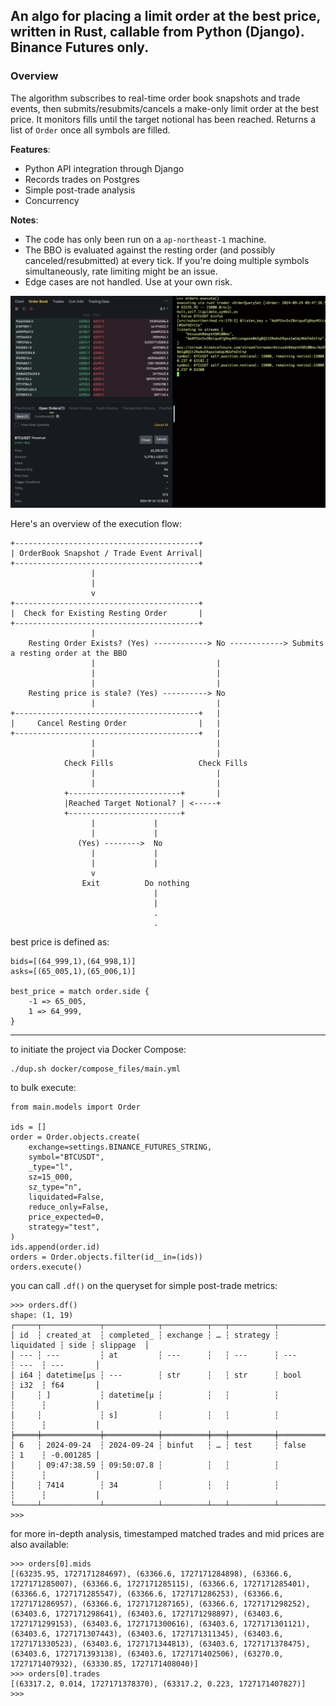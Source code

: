## An algo for placing a limit order at the best price, written in Rust, callable from Python (Django). Binance Futures only.



### Overview

The algorithm subscribes to real-time order book snapshots and trade events, then submits/resubmits/cancels a make-only limit order at the best price. It monitors fills until the target notional has been reached. Returns a list of `Order` once all symbols are filled.


**Features**: 
- Python API integration through Django
- Records trades on Postgres
- Simple post-trade analysis
- Concurrency

**Notes**: 
- The code has only been run on a `ap-northeast-1` machine.
- The BBO is evaluated against the resting order (and possibly canceled/resubmitted) at every tick. If you're doing multiple symbols simultaneously, rate limiting might be an issue.
- Edge cases are not handled. Use at your own risk.

![Alt text](screenshot.png?raw=true "Screenshot")

Here's an overview of the execution flow:

```
+-----------------------------------------+
| OrderBook Snapshot / Trade Event Arrival|
+-----------------------------------------+
                  |
                  |
                  v
+-----------------------------------------+
|  Check for Existing Resting Order       |
+-----------------------------------------+
                  |                                          
    Resting Order Exists? (Yes) ------------> No ------------> Submits a resting order at the BBO
                  |                           |
                  |                           |
                  |                           |
    Resting price is stale? (Yes) ----------> No
                  |                           |
+-----------------------------------------+   |
|     Cancel Resting Order                |   |
+-----------------------------------------+   |
                  |                           |
                  |                           |
            Check Fills                   Check Fills
                  |                           |
                  |                           |
            +-------------------------+       |
            |Reached Target Notional? | <-----+
            +-------------------------+
                  |             |
                  |             |
               (Yes) -------->  No
                  |             |
                  |             |
                  v
                Exit          Do nothing
                                |
                                |
                                .
                                .
```


best price is defined as:
```
bids=[(64_999,1),(64_998,1)]
asks=[(65_005,1),(65_006,1)]

best_price = match order.side {
    -1 => 65_005,
    1 => 64_999,
}
```




---

to initiate the project via Docker Compose:

```
./dup.sh docker/compose_files/main.yml
```

to bulk execute:

```
from main.models import Order

ids = []
order = Order.objects.create(
    exchange=settings.BINANCE_FUTURES_STRING,
    symbol="BTCUSDT",
    _type="l",
    sz=15_000,
    sz_type="n",
    liquidated=False,
    reduce_only=False,
    price_expected=0,
    strategy="test",
)
ids.append(order.id)
orders = Order.objects.filter(id__in=(ids))
orders.execute()
```

you can call `.df()` on the queryset for simple post-trade metrics:

```
>>> orders.df()
shape: (1, 19)
┌─────┬─────────────┬────────────┬──────────┬───┬──────────┬────────────┬──────┬───────────┐
│ id  ┆ created_at  ┆ completed_ ┆ exchange ┆ … ┆ strategy ┆ liquidated ┆ side ┆ slippage  │
│ --- ┆ ---         ┆ at         ┆ ---      ┆   ┆ ---      ┆ ---        ┆ ---  ┆ ---       │
│ i64 ┆ datetime[μs ┆ ---        ┆ str      ┆   ┆ str      ┆ bool       ┆ i32  ┆ f64       │
│     ┆ ]           ┆ datetime[μ ┆          ┆   ┆          ┆            ┆      ┆           │
│     ┆             ┆ s]         ┆          ┆   ┆          ┆            ┆      ┆           │
╞═════╪═════════════╪════════════╪══════════╪═══╪══════════╪════════════╪══════╪═══════════╡
│ 6   ┆ 2024-09-24  ┆ 2024-09-24 ┆ binfut   ┆ … ┆ test     ┆ false      ┆ 1    ┆ -0.001285 │
│     ┆ 09:47:38.59 ┆ 09:50:07.8 ┆          ┆   ┆          ┆            ┆      ┆           │
│     ┆ 7414        ┆ 34         ┆          ┆   ┆          ┆            ┆      ┆           │
└─────┴─────────────┴────────────┴──────────┴───┴──────────┴────────────┴──────┴───────────┘
>>>
```

for more in-depth analysis, timestamped matched trades and mid prices are also available:

```
>>> orders[0].mids
[(63235.95, 1727171284697), (63366.6, 1727171284898), (63366.6, 1727171285007), (63366.6, 1727171285115), (63366.6, 1727171285401), (63366.6, 1727171285547), (63366.6, 1727171286253), (63366.6, 1727171286957), (63366.6, 1727171287165), (63366.6, 1727171298252), (63403.6, 1727171298641), (63403.6, 1727171298897), (63403.6, 1727171299153), (63403.6, 1727171300616), (63403.6, 1727171301121), (63403.6, 1727171307443), (63403.6, 1727171311345), (63403.6, 1727171330523), (63403.6, 1727171344813), (63403.6, 1727171378475), (63403.6, 1727171393138), (63403.6, 1727171402506), (63270.0, 1727171407932), (63330.85, 1727171408040)]
>>> orders[0].trades
[(63317.2, 0.014, 1727171378370), (63317.2, 0.223, 1727171407827)]
>>>
```
